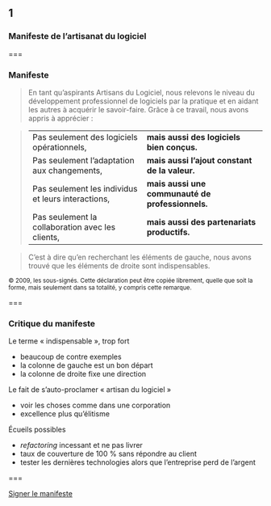 <!-- .slide: data-background-image="images/swcraftmanship.jpg" data-background-size="100%" class="chapter" -->
## 1
### Manifeste de l’artisanat du logiciel

===

<!-- .slide: class="slide" -->
### Manifeste

<blockquote>
En tant qu’aspirants Artisans du Logiciel, nous relevons le niveau du développement professionnel de logiciels par la pratique et en aidant les autres à acquérir le savoir-faire. Grâce à ce travail, nous avons appris à apprécier :
</blockquote>

<blockquote>
<table>
<tr><td>Pas seulement des logiciels opérationnels,</td><td><strong class="fragment">mais aussi des logiciels bien conçus.</strong></td></tr>
<tr><td>Pas seulement l’adaptation aux changements,</td><td><strong class="fragment">mais aussi l’ajout constant de la valeur.</strong></td></tr>
<tr><td>Pas seulement les individus et leurs interactions,</td><td><strong class="fragment">mais aussi une communauté de professionnels.</strong></td></tr>
<tr><td>Pas seulement la collaboration avec les clients,</td><td><strong class="fragment">mais aussi des partenariats productifs.</strong></td></tr>
</table>
</blockquote>

<blockquote>
C’est à dire qu’en recherchant les éléments de gauche, nous avons trouvé que les éléments de droite sont indispensables.
</blockquote>

<small>
© 2009, les sous-signés.
Cette déclaration peut être copiée librement, quelle que soit la forme, mais seulement dans sa totalité, y compris cette remarque.
</small>

===

<!-- .slide: class="slide" -->
### Critique du manifeste

Le terme « indispensable », trop fort
 - beaucoup de contre exemples
 - la colonne de gauche est un bon départ
 - la colonne de droite fixe une direction

Le fait de s’auto-proclamer « artisan du logiciel »
 - voir les choses comme dans une corporation
 - excellence plus qu’élitisme

Écueils possibles
 - _refactoring_ incessant et ne pas livrer
 - taux de couverture de 100 % sans répondre au client
 - tester les dernières technologies alors que l’entreprise perd de l’argent

===

[Signer le manifeste](http://manifesto.softwarecraftsmanship.org/#/fr-fr) <!-- .element: class="button" -->
